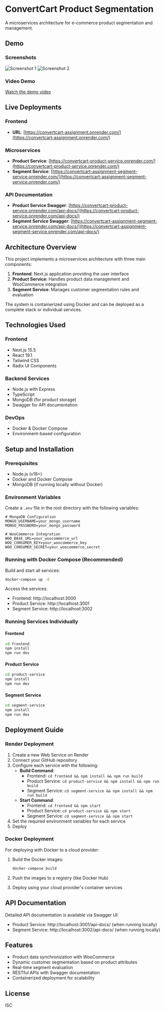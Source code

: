 # ConvertCart Product Segmentation

A microservices architecture for e-commerce product segmentation and management.

## Demo

### Screenshots

![Screenshot 1](./images/one.png)
![Screenshot 2](./images/two.png)

### Video Demo

[Watch the demo video](https://www.awesomescreenshot.com/video/45058048?key=7e927cfd8969f1b4f6cd4b0c5e07d64b)

## Live Deployments

### Frontend

-   **URL**: [https://convertcart-assignment.onrender.com/](https://convertcart-assignment.onrender.com/)

### Microservices

-   **Product Service**: [https://convertcart-product-service.onrender.com/](https://convertcart-product-service.onrender.com/)
-   **Segment Service**: [https://convertcart-assignment-segment-service.onrender.com/](https://convertcart-assignment-segment-service.onrender.com/)

### API Documentation

-   **Product Service Swagger**: [https://convertcart-product-service.onrender.com/api-docs/](https://convertcart-product-service.onrender.com/api-docs/)
-   **Segment Service Swagger**: [https://convertcart-assignment-segment-service.onrender.com/api-docs/](https://convertcart-assignment-segment-service.onrender.com/api-docs/)

## Architecture Overview

This project implements a microservices architecture with three main components:

1. **Frontend**: Next.js application providing the user interface
2. **Product Service**: Handles product data management and WooCommerce integration
3. **Segment Service**: Manages customer segmentation rules and evaluation

The system is containerized using Docker and can be deployed as a complete stack or individual services.

## Technologies Used

### Frontend

-   Next.js 15.5
-   React 19.1
-   Tailwind CSS
-   Radix UI Components

### Backend Services

-   Node.js with Express
-   TypeScript
-   MongoDB (for product storage)
-   Swagger for API documentation

### DevOps

-   Docker & Docker Compose
-   Environment-based configuration

## Setup and Installation

### Prerequisites

-   Node.js (v18+)
-   Docker and Docker Compose
-   MongoDB (if running locally without Docker)

### Environment Variables

Create a `.env` file in the root directory with the following variables:

```
# MongoDB Configuration
MONGO_USERNAME=your_mongo_username
MONGO_PASSWORD=your_mongo_password

# WooCommerce Integration
WOO_BASE_URL=your_woocommerce_url
WOO_CONSUMER_KEY=your_woocommerce_key
WOO_CONSUMER_SECRET=your_woocommerce_secret
```

### Running with Docker Compose (Recommended)

Build and start all services:

```bash
docker-compose up -d
```

Access the services:

-   Frontend: http://localhost:3000
-   Product Service: http://localhost:3001
-   Segment Service: http://localhost:3002

### Running Services Individually

#### Frontend

```bash
cd frontend
npm install
npm run dev
```

#### Product Service

```bash
cd product-service
npm install
npm run dev
```

#### Segment Service

```bash
cd segment-service
npm install
npm run dev
```

## Deployment Guide

### Render Deployment

1. Create a new Web Service on Render
2. Connect your GitHub repository
3. Configure each service with the following:
    - **Build Command**:
        - Frontend: `cd frontend && npm install && npm run build`
        - Product Service: `cd product-service && npm install && npm run build`
        - Segment Service: `cd segment-service && npm install && npm run build`
    - **Start Command**:
        - Frontend: `cd frontend && npm start`
        - Product Service: `cd product-service && npm start`
        - Segment Service: `cd segment-service && npm start`
4. Set the required environment variables for each service
5. Deploy

### Docker Deployment

For deploying with Docker to a cloud provider:

1. Build the Docker images:

    ```bash
    docker-compose build
    ```

2. Push the images to a registry (like Docker Hub)

3. Deploy using your cloud provider's container services

## API Documentation

Detailed API documentation is available via Swagger UI:

-   Product Service: http://localhost:3001/api-docs/ (when running locally)
-   Segment Service: http://localhost:3002/api-docs/ (when running locally)

## Features

-   Product data synchronization with WooCommerce
-   Dynamic customer segmentation based on product attributes
-   Real-time segment evaluation
-   RESTful APIs with Swagger documentation
-   Containerized deployment for scalability

## License

ISC
